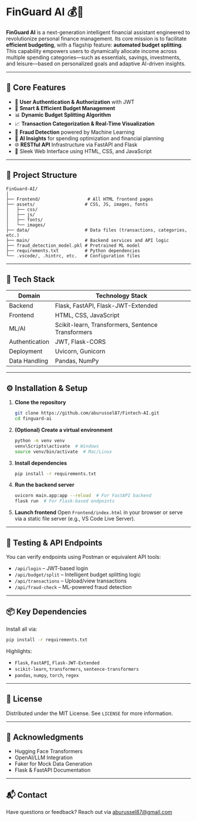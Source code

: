 # FinGuard AI 💰🤖

**FinGuard AI** is a next-generation intelligent financial assistant engineered to revolutionize personal finance management. Its core mission is to facilitate **efficient budgeting**, with a flagship feature: **automated budget splitting**. This capability empowers users to dynamically allocate income across multiple spending categories—such as essentials, savings, investments, and leisure—based on personalized goals and adaptive AI-driven insights.

---

## 🚀 Core Features

- 🔐 **User Authentication & Authorization** with JWT
- 💸 **Smart & Efficient Budget Management**
- 📊 **Dynamic Budget Splitting Algorithm**
- 📈 **Transaction Categorization & Real-Time Visualization**
- 🔎 **Fraud Detection** powered by Machine Learning
- 🧠 **AI Insights** for spending optimization and financial planning
- 🌐 **RESTful API** Infrastructure via FastAPI and Flask
- 🎨 Sleek Web Interface using HTML, CSS, and JavaScript

---

## 📁 Project Structure

```
FinGuard-AI/
│
├── Frontend/                  # All HTML frontend pages
├── assets/                   # CSS, JS, images, fonts
│   ├── css/
│   ├── js/
│   ├── fonts/
│   └── images/
├── data/                     # Data files (transactions, categories, etc.)
├── main/                     # Backend services and API logic
├── fraud_detection_model.pkl # Pretrained ML model
├── requirements.txt          # Python dependencies
└── .vscode/, .hintrc, etc.   # Configuration files
```

---

## 🧰 Tech Stack

| Domain         | Technology Stack                              |
|----------------|-----------------------------------------------|
| Backend        | Flask, FastAPI, Flask-JWT-Extended            |
| Frontend       | HTML, CSS, JavaScript                         |
| ML/AI          | Scikit-learn, Transformers, Sentence Transformers |
| Authentication | JWT, Flask-CORS                               |
| Deployment     | Uvicorn, Gunicorn                             |
| Data Handling  | Pandas, NumPy                                 |

---

## ⚙️ Installation & Setup

1. **Clone the repository**
   ```bash
   git clone https://github.com/aburussel87/Fintech-AI.git
   cd finguard-ai
   ```

2. **(Optional) Create a virtual environment**
   ```bash
   python -m venv venv
   venv\Scripts\activate  # Windows
   source venv/bin/activate  # Mac/Linux
   ```

3. **Install dependencies**
   ```bash
   pip install -r requirements.txt
   ```

4. **Run the backend server**
   ```bash
   uvicorn main.app:app --reload  # For FastAPI backend
   flask run  # For Flask-based endpoints
   ```

5. **Launch frontend**
   Open `Frontend/index.html` in your browser or serve via a static file server (e.g., VS Code Live Server).

---

## 🧪 Testing & API Endpoints

You can verify endpoints using Postman or equivalent API tools:

- `/api/login` – JWT-based login
- `/api/budget/split` – Intelligent budget splitting logic
- `/api/transactions` – Upload/view transactions
- `/api/fraud-check` – ML-powered fraud detection

---

## 📦 Key Dependencies

Install all via:
```bash
pip install -r requirements.txt
```

Highlights:
- `Flask`, `FastAPI`, `Flask-JWT-Extended`
- `scikit-learn`, `transformers`, `sentence-transformers`
- `pandas`, `numpy`, `torch`, `regex`

---

## 📄 License

Distributed under the MIT License. See `LICENSE` for more information.

---

## 🧠 Acknowledgments

- Hugging Face Transformers
- OpenAI/LLM Integration
- Faker for Mock Data Generation
- Flask & FastAPI Documentation

---

## 📬 Contact

Have questions or feedback? Reach out via [aburussel87@gmail.com](mailto:aburussel87@gmail.com)
